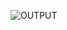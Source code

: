 ![OUTPUT](https://user-images.githubusercontent.com/88073170/161028328-2fa41cda-9676-434d-bccd-40ae2057010f.png)


